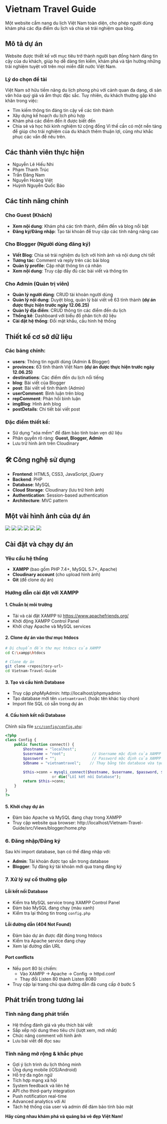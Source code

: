 # Vietnam Travel Guide

Một website cẩm nang du lịch Việt Nam toàn diện, cho phép người dùng khám phá các địa điểm du lịch và chia sẻ trải nghiệm qua blog.

## Mô tả dự án

Website được thiết kế với mục tiêu trở thành người bạn đồng hành đáng tin cậy của du khách, giúp họ dễ dàng tìm kiếm, khám phá và tận hưởng những trải nghiệm tuyệt vời trên mọi miền đất nước Việt Nam.

### Lý do chọn đề tài

Việt Nam sở hữu tiềm năng du lịch phong phú với cảnh quan đa dạng, di sản văn hóa quý giá và ẩm thực đặc sắc. Tuy nhiên, du khách thường gặp khó khăn trong việc:
- Tìm kiếm thông tin đáng tin cậy về các tỉnh thành
- Xây dựng kế hoạch du lịch phù hợp
- Khám phá các điểm đến ít được biết đến
- Chia sẻ và học hỏi kinh nghiệm từ cộng đồng
Vì thế cần có một nền tảng để giúp cho trải nghiệm của du khách thêm thuận lợi, cũng như khắc phục các vấn đề nêu trên.

## Các thành viên thực hiện
- Nguyễn Lê Hiếu Nhi
- Phạm Thanh Trúc
- Trần Đăng Nam
- Nguyễn Hoàng Việt
- Huỳnh Nguyễn Quốc Bảo

## Các tính năng chính

### Cho Guest (Khách)
- **Xem nội dung**: Khám phá các tỉnh thành, điểm đến và blog nổi bật
- **Đăng ký/Đăng nhập**: Tạo tài khoản để truy cập các tính năng nâng cao

### Cho Blogger (Người dùng đăng ký)
- **Viết Blog**: Chia sẻ trải nghiệm du lịch với hình ảnh và nội dung chi tiết
- **Tương tác**: Comment và reply trên các bài blog
- **Quản lý profile**: Cập nhật thông tin cá nhân
- **Xem nội dung**: Truy cập đầy đủ các bài viết và thông tin

### Cho Admin (Quản trị viên)
- **Quản lý người dùng**: CRUD tài khoản người dùng
- **Quản lý nội dung**: Duyệt blog, quản lý bài viết về 63 tỉnh thành **(dự án được thực hiện trước ngày 12.06.25)**
- **Quản lý địa điểm**: CRUD thông tin các điểm đến du lịch
- **Thống kê**: Dashboard với biểu đồ phân tích dữ liệu
- **Cài đặt hệ thống**: Đổi mật khẩu, cấu hình hệ thống

## Thiết kế cơ sở dữ liệu

### Các bảng chính:
- **users**: Thông tin người dùng (Admin & Blogger)
- **provinces**: 63 tỉnh thành Việt Nam **(dự án được thực hiện trước ngày 12.06.25)**
- **destinations**: Các điểm đến du lịch nổi tiếng
- **blog**: Bài viết của Blogger
- **post**: Bài viết về tỉnh thành (Admin)
- **userComment**: Bình luận trên blog
- **repComment**: Phản hồi bình luận
- **imgBlog**: Hình ảnh blog
- **postDetails**: Chi tiết bài viết post

### Đặc điểm thiết kế:
- Sử dụng "xóa mềm" để đảm bảo tính toàn vẹn dữ liệu
- Phân quyền rõ ràng: **Guest, Blogger, Admin**
- Lưu trữ hình ảnh trên Cloudinary

## 🛠️ Công nghệ sử dụng

- **Frontend**: HTML5, CSS3, JavaScript, jQuery
- **Backend**: PHP
- **Database**: MySQL
- **Cloud Storage**: Cloudinary (lưu trữ hình ảnh)
- **Authentication**: Session-based authentication
- **Architecture**: MVC pattern

## Một vài hình ảnh của dự án
<img src="pics\Picture1.png"/>
<img src="pics\Picture2.png"/>
<img src="pics\Picture3.png"/>
<img src="pics\Picture4.png"/>
<img src="pics\Picture6.png"/>
<img src="pics\Picture5.png"/>

## Cài đặt và chạy dự án

### Yêu cầu hệ thống
- **XAMPP** (bao gồm PHP 7.4+, MySQL 5.7+, Apache)
- **Cloudinary account** (cho upload hình ảnh)
- **Git** (để clone dự án)

### Hướng dẫn cài đặt với XAMPP

#### 1. Chuẩn bị môi trường
- Tải và cài đặt XAMPP từ https://www.apachefriends.org/
- Khởi động XAMPP Control Panel
- Khởi chạy Apache và MySQL services


#### 2. Clone dự án vào thư mục htdocs
```bash
# Di chuyển đến thư mục htdocs của XAMPP
cd C:\xampp\htdocs

# Clone dự án
git clone <repository-url>
cd Vietnam-Travel-Guide
```

#### 3. Tạo và cấu hình Database
- Truy cập phpMyAdmin: http://localhost/phpmyadmin
- Tạo database mới tên ```vietnamtravel``` (hoặc tên khác tùy chọn)
- Import file SQL có sẵn trong dự án

#### 4. Cấu hình kết nối Database
Chỉnh sửa file [`src/config/config.php`](src/config/config.php):
```php
<?php
class Config {
    public function connect() {
        $hostname = "localhost";
        $username = "root";            // Username mặc định của XAMPP
        $password = "";                // Password mặc định của XAMPP (để trống)
        $dbname = "vietnamtravel";    // Thay bằng tên database vừa tạo ở phpMyAdmin 

        $this->conn = mysqli_connect($hostname, $username, $password, $dbname) 
                     or die("Lỗi kết nối Database");
        return $this->conn;
    }
}
?>
```
#### 5. Khởi chạy dự án
- Đảm bảo Apache và MySQL đang chạy trong XAMPP
- Truy cập website qua browser:
http://localhost/Vietnam-Travel-Guide/src/Views/blogger/home.php

### 6. Đăng nhập/Đăng ký
Sau khi import database, bạn có thể đăng nhập với:
- **Admin**: Tài khoản được tạo sẵn trong database
- **Blogger**: Tự đăng ký tài khoản mới qua trang đăng ký

### 7. Xử lý sự cố thường gặp

#### Lỗi kết nối Database
- Kiểm tra MySQL service trong XAMPP Control Panel
- Đảm bảo MySQL đang chạy (màu xanh)
- Kiểm tra lại thông tin trong `config.php`

#### Lỗi đường dẫn (404 Not Found)
- Đảm bảo dự án được đặt đúng trong htdocs
- Kiểm tra Apache service đang chạy
- Xem lại đường dẫn URL

#### Port conflicts
- Nếu port 80 bị chiếm:
    - Vào XAMPP → Apache → Config → httpd.conf
    - Thay đổi Listen 80 thành Listen 8080
- Truy cập lại trang chủ qua đường dẫn đã cung cấp ở bước 5

## Phát triển trong tương lai

### Tính năng đang phát triển
- Hệ thống đánh giá và yêu thích bài viết
- Sắp xếp nội dung theo tiêu chí (lượt xem, mới nhất)
- Chức năng comment với hình ảnh
- Lưu bài viết để đọc sau

### Tính năng mở rộng & khắc phục
- Gợi ý lịch trình du lịch thông minh
- Ứng dụng mobile (iOS/Android)
- Hỗ trợ đa ngôn ngữ
- Tích hợp mạng xã hội
- System feedback và liên hệ
- API cho third-party integration
- Push notification real-time
- Advanced analytics với AI
- Tách hệ thống của user và admin để đảm bảo tính bảo mật


**Hãy cùng nhau khám phá và quảng bá vẻ đẹp Việt Nam!**

